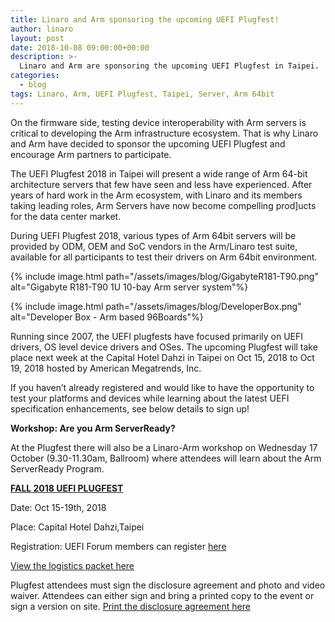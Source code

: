 ```yaml
---
title: Linaro and Arm sponsoring the upcoming UEFI Plugfest!
author: linaro
layout: post
date: 2018-10-08 09:00:00+00:00
description: >-
  Linaro and Arm are sponsoring the upcoming UEFI Plugfest in Taipei.
categories:
  - blog
tags: Linaro, Arm, UEFI Plugfest, Taipei, Server, Arm 64bit
---
```


On the firmware side, testing device interoperability with Arm servers is critical to developing the Arm infrastructure ecosystem. That is why Linaro and Arm have decided to sponsor the upcoming UEFI Plugfest and encourage Arm partners to participate.

The UEFI Plugfest 2018 in Taipei will present a wide range of Arm 64-bit architecture servers that few have seen and less have experienced. After years of hard work in the Arm ecosystem, with Linaro and its members taking leading roles, Arm Servers have now become compelling prod]ucts for the data center market.

During UEFI Plugfest 2018, various types of Arm 64bit servers will be provided by ODM, OEM and SoC vendors in the Arm/Linaro test suite, available for all participants to test their drivers on Arm 64bit environment.

{% include image.html path="/assets/images/blog/GigabyteR181-T90.png" alt="Gigabyte R181-T90 1U 10-bay Arm server system"%}

{% include image.html path="/assets/images/blog/DeveloperBox.png" alt="Developer Box - Arm based 96Boards"%}

Running since 2007, the UEFI plugfests have focused primarily on UEFI drivers, OS level device drivers and OSes. The upcoming Plugfest will take place next week at the Capital Hotel Dahzi in Taipei on Oct 15, 2018 to Oct 19, 2018 hosted by American Megatrends, Inc.

If you haven’t already registered and would like to have the opportunity to test your platforms and devices while learning about the latest UEFI specification enhancements, see below details to sign up!

**Workshop: Are you Arm ServerReady?**

At the Plugfest there will also be a Linaro-Arm workshop on Wednesday 17 October (9.30-11.30am, Ballroom) where attendees will learn about the Arm ServerReady Program.

**[FALL 2018 UEFI PLUGFEST](http://www.uefi.org/2018FallPlugfest)**

Date: Oct 15-19th, 2018

Place: Capital Hotel Dahzi,Taipei

Registration: UEFI Forum members can register [here](http://linaro.co/plugfest-reg)

[View the logistics packet here](https://www.uefi.org/sites/default/files/resources/Fall_2018_UEFI_Plugfest_Logistic_Info.pdf)

Plugfest attendees must sign the disclosure agreement and photo and video waiver. Attendees can either sign and bring a printed copy to the event or sign a version on site. [Print the disclosure agreement here](https://www.uefi.org/sites/default/files/resources/Disclosure%20Agreements_Fall%202018%20UEFI%20Plugfest%207.25.18.pdf)
